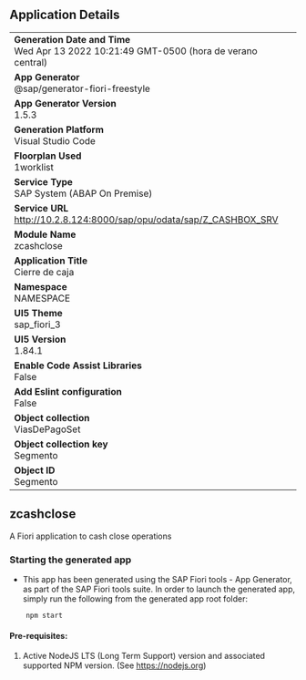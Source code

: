 ## Application Details
|               |
| ------------- |
|**Generation Date and Time**<br>Wed Apr 13 2022 10:21:49 GMT-0500 (hora de verano central)|
|**App Generator**<br>@sap/generator-fiori-freestyle|
|**App Generator Version**<br>1.5.3|
|**Generation Platform**<br>Visual Studio Code|
|**Floorplan Used**<br>1worklist|
|**Service Type**<br>SAP System (ABAP On Premise)|
|**Service URL**<br>http://10.2.8.124:8000/sap/opu/odata/sap/Z_CASHBOX_SRV
|**Module Name**<br>zcashclose|
|**Application Title**<br>Cierre de caja|
|**Namespace**<br>NAMESPACE|
|**UI5 Theme**<br>sap_fiori_3|
|**UI5 Version**<br>1.84.1|
|**Enable Code Assist Libraries**<br>False|
|**Add Eslint configuration**<br>False|
|**Object collection**<br>ViasDePagoSet|
|**Object collection key**<br>Segmento|
|**Object ID**<br>Segmento|

## zcashclose

A Fiori application to cash close operations

### Starting the generated app

-   This app has been generated using the SAP Fiori tools - App Generator, as part of the SAP Fiori tools suite.  In order to launch the generated app, simply run the following from the generated app root folder:

```
    npm start
```

#### Pre-requisites:

1. Active NodeJS LTS (Long Term Support) version and associated supported NPM version.  (See https://nodejs.org)


